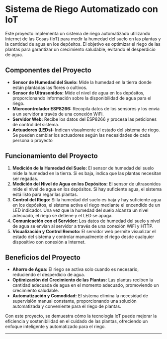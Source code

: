 # Sistema de Riego Automatizado con IoT

Este proyecto implementa un sistema de riego automatizado utilizando Internet de las Cosas (IoT) para medir la humedad del suelo en las plantas y la cantidad de agua en los depósitos. El objetivo es optimizar el riego de las plantas para garantizar un crecimiento saludable, evitando el desperdicio de agua.

## Componentes del Proyecto

- **Sensor de Humedad del Suelo:** Mide la humedad en la tierra donde están plantadas las flores o cultivos.
- **Sensor de Ultrasonidos:** Mide el nivel de agua en los depósitos, proporcionando información sobre la disponibilidad de agua para el riego.
- **Microcontrolador ESP8266:** Recopila datos de los sensores y los envía a un servidor a través de una conexión WiFi.
- **Servidor Web:** Recibe los datos del ESP8266 y procesa las peticiones de control del sistema.
- **Actuadores (LEDs):** Indican visualmente el estado del sistema de riego. Se pueden cambiar los actuadores según las necesidades de cada persona o proyecto

## Funcionamiento del Proyecto

1. **Medición de la Humedad del Suelo:** El sensor de humedad del suelo mide la humedad en la tierra. Si es baja, indica que las plantas necesitan ser regadas.
2. **Medición del Nivel de Agua en los Depósitos:** El sensor de ultrasonidos mide el nivel de agua en los depósitos. Si hay suficiente agua, el sistema está listo para regar las plantas.
3. **Control del Riego:** Si la humedad del suelo es baja y hay suficiente agua en los depósitos, el sistema activa el riego mediante el encendido de un LED indicador. Una vez que la humedad del suelo alcanza un nivel adecuado, el riego se detiene y el LED se apaga.
4. **Comunicación con el Servidor:** Los datos de humedad del suelo y nivel de agua se envían al servidor a través de una conexión WiFi y HTTP.
5. **Visualización y Control Remoto:** El servidor web permite visualizar el estado del sistema y controlar manualmente el riego desde cualquier dispositivo con conexión a Internet.

## Beneficios del Proyecto

- **Ahorro de Agua:** El riego se activa solo cuando es necesario, reduciendo el desperdicio de agua.
- **Optimización del Crecimiento de las Plantas:** Las plantas reciben la cantidad adecuada de agua en el momento adecuado, promoviendo un crecimiento saludable.
- **Automatización y Comodidad:** El sistema elimina la necesidad de supervisión manual constante, proporcionando una solución automatizada y conveniente para el riego de plantas.

Con este proyecto, se demuestra cómo la tecnología IoT puede mejorar la eficiencia y sostenibilidad en el cuidado de las plantas, ofreciendo un enfoque inteligente y automatizado para el riego.

---
